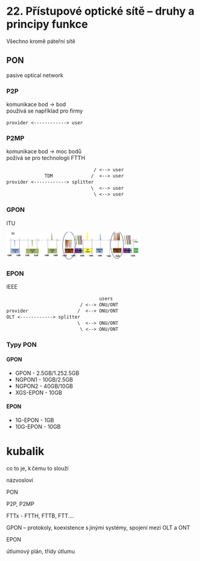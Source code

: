 # 22. Přístupové optické sítě – druhy a principy funkce
Všechno kromě páteřní sítě 

## PON
pasive optical network

### P2P
komunikace bod -> bod  
používá se například pro firmy

      
    provider <------------> user


### P2MP
komunikace bod -> moc bodů  
požívá se pro technologii FTTH

                                    / <--> user
                  TDM              /  <--> user
    provider <------------> splitter
                                   \  <--> user
                                    \ <--> user
                                    
### GPON
ITU

<img src="picture/GPON_spektrum.png" alt="drawing" width="350"/>
<br>

### EPON
IEEE

                                      users
                               / <--> ONU/ONT
    provider                  /  <--> ONU/ONT
    OLT <------------> splitter
                              \  <--> ONU/ONT
                               \ <--> ONU/ONT
### Typy PON 
#### GPON
  - GPON - 2.5GB/1.252.5GB
  - NGPON1 - 10GB/2.5GB
  - NGPON2 - 40GB/10GB
  - XGS-EPON  - 10GB
  
#### EPON
  - 1G-EPON - 1GB
  - 10G-EPON - 10GB
  
  
# kubalik

co to je, k čemu to slouží 

názvosloví 

PON 

P2P, P2MP  

FTTx - FTTH, FTTB, FTT....  

GPON – protokoly, koexistence s jinými systémy, spojení mezi OLT a ONT  

EPON 

útlumový plán, třídy útlumu 
  
  
